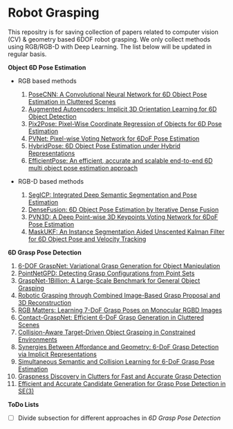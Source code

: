 # Robot Grasping
This repositry is for saving collection of papers related to computer vision (CV) & geometry based 6DOF robot grasping. We only collect methods using RGB/RGB-D with Deep Learning. The list below will be updated in regular basis.

**Object 6D Pose Estimation**

- RGB based methods
  1. [PoseCNN: A Convolutional Neural Network for 6D Object Pose Estimation in Cluttered Scenes](https://arxiv.org/pdf/1711.00199.pdf)
  2. [Augmented Autoencoders: Implicit 3D Orientation Learning for 6D Object Detection](https://arxiv.org/pdf/1902.01275v2.pdf)
  3. [Pix2Pose: Pixel-Wise Coordinate Regression of Objects for 6D Pose Estimation](https://arxiv.org/pdf/1908.07433v1.pdf)
  4. [PVNet: Pixel-wise Voting Network for 6DoF Pose Estimation](https://arxiv.org/pdf/1812.11788.pdf) 
  5. [HybridPose: 6D Object Pose Estimation under Hybrid Representations](https://arxiv.org/pdf/2001.01869.pdf)
  6. [EfficientPose: An efficient, accurate and scalable end-to-end 6D multi object pose estimation approach](https://arxiv.org/pdf/2011.04307v2.pdf)
  
- RGB-D based methods
  1. [SegICP: Integrated Deep Semantic Segmentation and Pose Estimation](https://arxiv.org/pdf/1703.01661.pdf)
  2. [DenseFusion: 6D Object Pose Estimation by Iterative Dense Fusion](https://arxiv.org/pdf/1901.04780.pdf)
  3. [PVN3D: A Deep Point-wise 3D Keypoints Voting Network for 6DoF Pose Estimation](https://arxiv.org/pdf/1911.04231.pdf)
  4. [MaskUKF: An Instance Segmentation Aided Unscented Kalman Filter for 6D Object Pose and Velocity Tracking](https://www.frontiersin.org/articles/10.3389/frobt.2021.594583/full)
  
**6D Grasp Pose Detection**
  1. [6-DOF GraspNet: Variational Grasp Generation for Object Manipulation](https://arxiv.org/pdf/1905.10520.pdf)
  2. [PointNetGPD: Detecting Grasp Configurations from Point Sets](https://web.cs.ucla.edu/~xm/file/pointnetgpd_icra19.pdf)
  3. [GraspNet-1Billion: A Large-Scale Benchmark for General Object Grasping](https://openaccess.thecvf.com/content_CVPR_2020/papers/Fang_GraspNet-1Billion_A_Large-Scale_Benchmark_for_General_Object_Grasping_CVPR_2020_paper.pdf)
  4. [Robotic Grasping through Combined Image-Based Grasp Proposal and 3D Reconstruction](https://arxiv.org/pdf/2003.01649.pdf)
  5. [RGB Matters: Learning 7-DoF Grasp Poses on Monocular RGBD Images](https://arxiv.org/pdf/2103.02184.pdf)
  6. [Contact-GraspNet: Efficient 6-DoF Grasp Generation in Cluttered Scenes](https://arxiv.org/pdf/2103.14127.pdf)
  7. [Collision-Aware Target-Driven Object Grasping in Constrained Environments](https://arxiv.org/pdf/2104.00776.pdf)
  8. [Synergies Between Affordance and Geometry: 6-DoF Grasp Detection via Implicit Representations](https://arxiv.org/pdf/2104.01542.pdf)
  9. [Simultaneous Semantic and Collision Learning for 6-DoF Grasp Pose Estimation](https://arxiv.org/pdf/2108.02425.pdf)
  10. [Graspness Discovery in Clutters for Fast and Accurate Grasp Detection](https://openaccess.thecvf.com/content/ICCV2021/papers/Wang_Graspness_Discovery_in_Clutters_for_Fast_and_Accurate_Grasp_Detection_ICCV_2021_paper.pdf)
  11. [Efficient and Accurate Candidate Generation for Grasp Pose Detection in SE(3)](https://arxiv.org/pdf/2204.01131.pdf)
  
**ToDo Lists**
- [ ] Divide subsection for different approaches in *6D Grasp Pose Detection*

